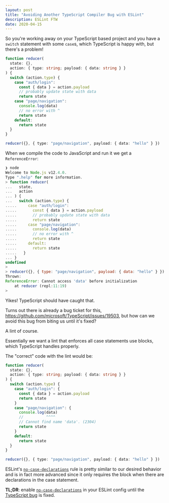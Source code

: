 ```yaml
---
layout: post
title: "Avoiding Another TypeScript Compiler Bug with ESLint"
description: ESLint FTW
date: 2020-04-15
---
```


So you're working away on your TypeScript based project and you have a
`switch` statement with some `case`s, which TypeScript is happy with, but
there's a problem!

```typescript
function reducer(
  state: {},
  action: { type: string; payload: { data: string } }
) {
  switch (action.type) {
    case "auth/login":
      const { data } = action.payload
      // probably update state with data
      return state
    case "page/navigation":
      console.log(data)
      // no error with ^
      return state
    default:
      return state
  }
}

reducer({}, { type: "page/navigation", payload: { data: "hello" } })
```

When we compile the code to JavaScript and run it we get a `ReferenceError`:

```javascript
❯ node
Welcome to Node.js v12.4.0.
Type ".help" for more information.
> function reducer(
...   state,
...   action
... ) {
...   switch (action.type) {
.....     case "auth/login":
.....       const { data } = action.payload
.....       // probably update state with data
.....       return state
.....     case "page/navigation":
.....       console.log(data)
.....       // no error with ^
.....       return state
.....     default:
.....       return state
.....   }
... }
undefined
>
> reducer({}, { type: "page/navigation", payload: { data: "hello" } })
Thrown:
ReferenceError: Cannot access 'data' before initialization
    at reducer (repl:11:19)
>
```

Yikes! TypeScript should have caught that.

Turns out there is already a bug ticket for this,
<https://github.com/microsoft/TypeScript/issues/19503>, but how can we avoid
this bug from biting us until it's fixed?

A lint of course.

Essentially we want a lint that enforces all case statements use blocks,
which TypeScript handles properly.

The "correct" code with the lint would be:

```typescript
function reducer(
  state: {},
  action: { type: string; payload: { data: string } }
) {
  switch (action.type) {
    case "auth/login": {
      const { data } = action.payload
      return state
    }
    case "page/navigation": {
      console.log(data)
      //          ^^^^
      // Cannot find name 'data'. (2304)
      return state
    }
    default:
      return state
  }
}

reducer({}, { type: "page/navigation", payload: { data: "hello" } })
```

ESLint's
[`no-case-declarations`](https://eslint.org/docs/rules/no-case-declarations)
rule is pretty similar to our desired behavior and is in fact more advanced
since it only requires the block when there are declarations in the case
statement.

**TL;DR**: enable
[`no-case-declarations`](https://eslint.org/docs/rules/no-case-declarations)
in your ESLint config until the [TypeScript
bug](https://github.com/microsoft/TypeScript/issues/19503) is fixed.

